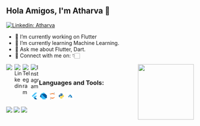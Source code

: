 ## Hola Amigos, I'm Atharva 👋

[![Linkedin: Atharva](https://img.shields.io/badge/-Atharva-blue?style=flat-square&logo=Linkedin&logoColor=white&link=https://www.linkedin.com/in/atharva-khedkar-231201/)](https://www.linkedin.com/in/atharvakhedkar/)
<br/>
- 🔭 I’m currently working on Flutter
- 🌱 I’m currently learning Machine Learning.
- 💬 Ask me about Flutter, Dart.
- 📲 Connect with me on:  👇🏻

<!-----Social Profile Buttons------>

<a href="https://twitter.com/KhedkarAtharva">
  <img align="left"  width="22px" src="https://cdn.jsdelivr.net/npm/simple-icons@v3/icons/twitter.svg" />
</a>
<a href="https://www.linkedin.com/in/atharva-khedkar-231201/">
  <img align="left" alt="Linkedin" width="22px" src="https://cdn.jsdelivr.net/npm/simple-icons@v3/icons/linkedin.svg" />
</a>
<a href="https://t.me/a_pk23">
  <img align="left" alt="Telegram" width="22px" src="https://cdn.jsdelivr.net/npm/simple-icons@v3/icons/telegram.svg" />
</a>
<a href="https://www.instagram.com/atharva_khedkar23/">
  <img align="left" alt="Instagram" width="22px" src="https://cdn.jsdelivr.net/npm/simple-icons@v3/icons/instagram.svg" />
</a>

<!-----GitHub Octocat------>

<img src = "https://lh6.googleusercontent.com/proxy/iwhKOv3tfirUNTArPiI1UTKw8gbdyY5-vElZJSDkOoQfGTVg023Jn-7sFAmUR3Sce8IKQC0zG4mus0u-mM7hyVLsYis4CufWhmaCzg" align = "right" width = 150, height = 150>
</br>

### Languages and Tools:

<!-----Languages and Tools------>

<code><img height="20" src="https://raw.githubusercontent.com/github/explore/80688e429a7d4ef2fca1e82350fe8e3517d3494d/topics/flutter/flutter.png"></code>
<code><img height="20" src="https://raw.githubusercontent.com/github/explore/80688e429a7d4ef2fca1e82350fe8e3517d3494d/topics/dart/dart.png"></code>
<code><img height="20" src="https://raw.githubusercontent.com/github/explore/80688e429a7d4ef2fca1e82350fe8e3517d3494d/topics/jupyter-notebook/jupyter-notebook.png"></code>
<code><img height="20" src="https://raw.githubusercontent.com/github/explore/80688e429a7d4ef2fca1e82350fe8e3517d3494d/topics/python/python.png"></code>
<code><img height="20" src="https://raw.githubusercontent.com/github/explore/80688e429a7d4ef2fca1e82350fe8e3517d3494d/topics/azure/azure.png"></code>

<!-----Top Languages------>

<img align="center" src="https://github-readme-stats.vercel.app/api/top-langs/?username=Apk23&theme=dark" />

<!-----GitHub Stats------>

<img align="center" src = "https://github-readme-stats.vercel.app/api?username=Apk23&&show_icons=true&title_color=ffffff&icon_color=bb2acf&text_color=daf7dc&bg_color=151515">

<!-----Projects------>

<a href="https://github.com/Apk23/orangeneedle">
 <img align="center" src="https://github-readme-stats.vercel.app/api/pin/?username=Apk23&repo=orangeneedle&theme=dark" />
</a>



